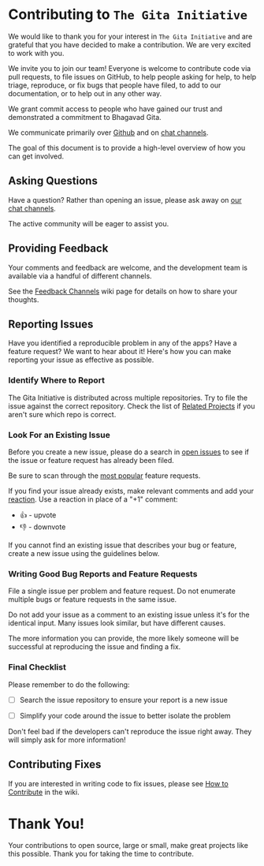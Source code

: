 # Contributing to `The Gita Initiative`

We would like to thank you for your interest in `The Gita Initiative` and are grateful that you have decided to make a contribution. We are very excited to work with you.

We invite you to join our team! Everyone is welcome to contribute code via pull requests, to file issues on GitHub, to help people asking for help, to help triage, reproduce, or fix bugs that people have filed, to add to our documentation, or to help out in any other way.

We grant commit access to people who have gained our trust and demonstrated a commitment to Bhagavad Gita.

We communicate primarily over [Github](https://github.com/gita/BhagavadGita/) and on [chat channels](https://join.slack.com/t/thegitainitiative/shared_invite/enQtODc2MzAzNzI5MTIyLTZkMGNlNjM2YWQxMTAzZGEwNjMwMzMyMmMzZmU5ZmUzMjllNWVlODU1MzUwMDgxZTIyOGE5ODM5YzgwZTU4ODI).

The goal of this document is to provide a high-level overview of how you can get involved.

## Asking Questions

Have a question? Rather than opening an issue, please ask away on [our chat channels](https://join.slack.com/t/thegitainitiative/shared_invite/enQtODc2MzAzNzI5MTIyLTZkMGNlNjM2YWQxMTAzZGEwNjMwMzMyMmMzZmU5ZmUzMjllNWVlODU1MzUwMDgxZTIyOGE5ODM5YzgwZTU4ODI).

The active community will be eager to assist you.

## Providing Feedback

Your comments and feedback are welcome, and the development team is available via a handful of different channels.

See the [Feedback Channels](https://github.com/gita/BhagavadGita/wiki/Feedback-Channels) wiki page for details on how to share your thoughts.

## Reporting Issues

Have you identified a reproducible problem in any of the apps? Have a feature request? We want to hear about it! Here's how you can make reporting your issue as effective as possible.

### Identify Where to Report

The Gita Initiative is distributed across multiple repositories. Try to file the issue against the correct repository. Check the list of [Related Projects](https://github.com/gita/BhagavadGita/wiki/Related-Projects) if you aren't sure which repo is correct.

### Look For an Existing Issue

Before you create a new issue, please do a search in [open issues](https://github.com/gita/BhagavadGita/issues) to see if the issue or feature request has already been filed.

Be sure to scan through the [most popular](https://github.com/gita/BhagavadGita/issues?q=is%3Aopen+is%3Aissue+label%3Afeature-request+sort%3Areactions-%2B1-desc) feature requests.

If you find your issue already exists, make relevant comments and add your [reaction](https://github.com/blog/2119-add-reactions-to-pull-requests-issues-and-comments). Use a reaction in place of a "+1" comment:

* 👍 - upvote
* 👎 - downvote

If you cannot find an existing issue that describes your bug or feature, create a new issue using the guidelines below.

### Writing Good Bug Reports and Feature Requests

File a single issue per problem and feature request. Do not enumerate multiple bugs or feature requests in the same issue.

Do not add your issue as a comment to an existing issue unless it's for the identical input. Many issues look similar, but have different causes.

The more information you can provide, the more likely someone will be successful at reproducing the issue and finding a fix.

### Final Checklist

Please remember to do the following:

* [ ] Search the issue repository to ensure your report is a new issue

* [ ] Simplify your code around the issue to better isolate the problem

Don't feel bad if the developers can't reproduce the issue right away. They will simply ask for more information!

## Contributing Fixes

If you are interested in writing code to fix issues,
please see [How to Contribute](https://github.com/gita/BhagavadGita/wiki/How-to-Contribute) in the wiki.

# Thank You!

Your contributions to open source, large or small, make great projects like this possible. Thank you for taking the time to contribute.
